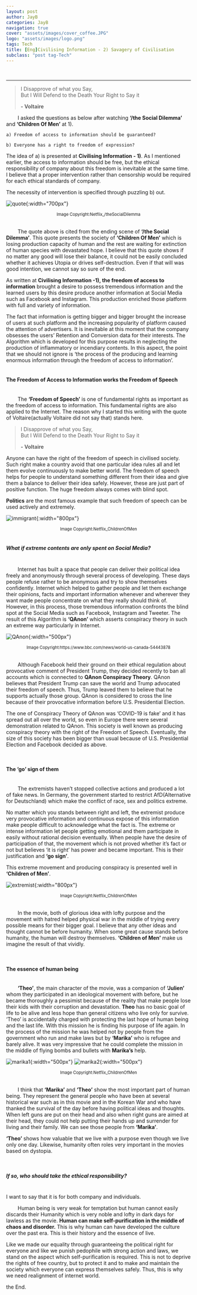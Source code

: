 ```yaml
---
layout: post
author: JayB
categories: JayB
navigation: true
cover: "assets/images/cover_coffee.JPG"
logo: "assets/images/logo.png"
tags: Tech
title: [Eng]Civilising Information - 2) Savagery of Civilisation
subclass: "post tag-Tech"
---
```


<br>

---

> I Disapprove of what you Say, <br>
> But I Will Defend to the Death Your Right to Say it <br>
>
> <strong>- Voltaire</strong>

&nbsp;&nbsp;&nbsp;&nbsp;&nbsp;&nbsp;&nbsp;&nbsp;I asked the questions as below after watching <strong>‘/the Social Dilemma’</strong> and <strong>‘Children Of Men’</strong> at 1).

```
a) Freedom of access to information should be guaranteed?

b) Everyone has a right to freedom of expression?
```

The idea of a) is presented at <strong>Civilising Information - 1)</strong>. As I mentioned earlier, the access to information should be free, but the ethical responsibility of company about this freedom is inevitable at the same time. I believe that a proper intervention rather than censorship would be required for each ethical standards of company.

The necessity of intervention is specified through puzzling b) out.

![quote](https://user-images.githubusercontent.com/59648602/107339251-c49dbd80-6abc-11eb-8a64-7a0b3f3b1e43.png){:width="700px"}

<div style="text-align: center"><span style="font-size:.8em;">Image Copyright:Netflix_/theSocialDilemma</span></div><br>

&nbsp;&nbsp;&nbsp;&nbsp;&nbsp;&nbsp;&nbsp;&nbsp;The quote above is cited from the ending scene of <strong>‘/the Social Dilemma’</strong>. This quote presents the society of <strong>‘Children Of Men’</strong> which is losing production capacity of human and the rest are waiting for extinction of human species with devastated hope. I believe that this quote shows if no matter any good will lose their balance, it could not be easily concluded whether it achieves Utopia or drives self-destruction. Even if that will was good intention, we cannot say so sure of the end.
<br>

As written at <strong>Civilising Information -1), the freedom of access to information</strong> brought a desire to possess tremendous information and the learned users by this desire produce another information at Social Media such as Facebook and Instagram. This production enriched those platform with full and variety of information.
<br>

The fact that information is getting bigger and bigger brought the increase of users at such platform and the increasing popularity of platform caused the attention of advertisers. It is inevitable at this moment that the company obsesses the users’ Retention and Conversion data for their interests. The Algorithm which is developed for this purpose results in neglecting the production of inflammatory or incendiary contents. In this aspect, the point that we should not ignore is ‘the process of the producing and learning enormous information through the freedom of access to information’.
<br>
<br>

#### The Freedom of Access to Information works the Freedom of Speech

<br>
&nbsp;&nbsp;&nbsp;&nbsp;&nbsp;&nbsp;&nbsp;&nbsp;The <strong>‘Freedom of Speech’</strong> is one of fundamental rights as important as the freedom of access to information. This fundamental rights are also applied to the Internet. The reason why I started this writing with the quote of Voltaire(actually Voltaire did not say that) stands here.
<br>

> I Disapprove of what you Say, <br>
> But I Will Defend to the Death Your Right to Say it <br>
>
> <strong>- Voltaire</strong>

Anyone can have the right of the freedom of speech in civilised society. Such right make a country avoid that one particular idea rules all and let them evolve continuously to make better world. The freedom of speech helps for people to understand something different from their idea and give them a balance to deliver their idea safely. However, these are just part of positive function. The huge freedom always comes with blind spot.
<br>

<strong>Politics</strong> are the most famous example that such freedom of speech can be used actively and extremely.

![immigrant](https://user-images.githubusercontent.com/59648602/95574997-38a45800-0a2e-11eb-9b8f-ae06e1b40020.png){:width="800px"}

<div style="text-align: center"><span style="font-size:.8em;">Image Copyright:Netflix_ChildrenOfMen</span></div><br>

##### What if extreme contents are only spent on Social Media?

<br>
&nbsp;&nbsp;&nbsp;&nbsp;&nbsp;&nbsp;&nbsp;&nbsp;Internet has built a space that people can deliver their political idea freely and anonymously through several process of developing. These days people refuse rather to be anonymous and try to show themselves confidently. Internet which helped to gather people and let them exchange their opinions, facts and important information whenever and wherever they want made people concentrate on what they really should think of. However, in this process, those tremendous information confronts the blind spot at the Social Media such as Facebook, Instagram and Tweeter. The result of this Algorithm is <strong>‘QAnon’</strong> which asserts conspiracy theory in such an extreme way particularly in Internet.
<br>

![QAnon](https://user-images.githubusercontent.com/59648602/95576106-2a573b80-0a30-11eb-9df4-fc760147e288.png){:width="500px"}

<div style="text-align: center"><span style="font-size:.8em;">Image Copyright:https://www.bbc.com/news/world-us-canada-54443878</span></div><br>

&nbsp;&nbsp;&nbsp;&nbsp;&nbsp;&nbsp;&nbsp;&nbsp;Although Facebook held their ground on their ethical regulation about provocative comment of President Trump, they decided recently to ban all accounts which is connected to <strong>QAnon Conspiracy Theory</strong>. QAnon believes that President Trump can save the world and Trump advocated their freedom of speech. Thus, Trump leaved them to believe that he supports actually those group. QAnon is considered to cross the line because of their provocative information before U.S. Presidential Election.
<br>

The one of Conspiracy Theory of QAnon was ‘COVID-19 is fake’ and it has spread out all over the world, so even in Europe there were several demonstration related to QAnon. This society is well known as producing conspiracy theory with the right of the Freedom of Speech.
Eventually, the size of this society has been bigger than usual because of U.S. Presidential Election and Facebook decided as above.

<br>

#### The ‘go’ sign of them

<br>
&nbsp;&nbsp;&nbsp;&nbsp;&nbsp;&nbsp;&nbsp;&nbsp;The extremists haven’t stopped collective actions and produced a lot of fake news. In Germany, the government started to restrict AfD(Alternative for Deutschland) which make the conflict of race, sex and politics extreme.

No matter which you stands between right and left, the extremist produce very provocative information and continuous expose of this information make people difficult to acknowledge what the fact is. The extreme or intense information let people getting emotional and them participate in easily without rational decision eventually. When people have the desire of participation of that, the movement which is not proved whether it’s fact or not but believes ‘it is right’ has power and became important. This is their justification and <strong>‘go sign’</strong>.

This extreme movement and producing conspiracy is presented well in <strong>‘Children of Men’</strong>.

![extremist](https://user-images.githubusercontent.com/59648602/95579003-1e21ad00-0a35-11eb-86e8-eec62f44d93c.png){:width="800px"}

<div style="text-align: center"><span style="font-size:.8em;">Image Copyright:Netflix_ChildrenOfMen</span></div><br>

&nbsp;&nbsp;&nbsp;&nbsp;&nbsp;&nbsp;&nbsp;&nbsp;In the movie, both of glorious idea with lofty purpose and the movement with hatred helped physical war in the middle of trying every possible means for their bigger goal. I believe that any other ideas and thought cannot be before humanity. When some great cause stands before humanity, the human will destroy themselves. <strong>‘Children of Men’</strong> make us imagine the result of that vividly.

<br>

#### The essence of human being

<br>
&nbsp;&nbsp;&nbsp;&nbsp;&nbsp;&nbsp;&nbsp;&nbsp;<strong>‘Theo’</strong>, the main character of the movie, was a companion of <strong>‘Julien’</strong> whom they participated in an ideological movement with before, but he became thoroughly a pessimist because of the reality that make people lose their kids with their corruption and devastation. <strong>Theo</strong> has no basic goal of life to be alive and less hope than general citizens who live only for survive. ‘Theo’ is accidentally charged with protecting the last hope of human being and the last life. With this mission he is finding his purpose of life again. In the process of the mission he was helped not by people from the government who run and make laws but by <strong>‘Marika’</strong> who is refugee and barely alive. It was very impressive that he could complete the mission in the middle of flying bombs and bullets with <strong>Marika’s</strong> help.

![marika1](https://user-images.githubusercontent.com/59648602/95580930-70180200-0a38-11eb-8054-c8c236d2224a.png){:width="500px"}
![marika2](https://user-images.githubusercontent.com/59648602/95580946-74441f80-0a38-11eb-882a-6a721012917a.png){:width="500px"}

<div style="text-align: center"><span style="font-size:.8em;">Image Copyright:Netflix_ChildrenOfMen</span></div><br>

&nbsp;&nbsp;&nbsp;&nbsp;&nbsp;&nbsp;&nbsp;&nbsp;I think that <strong>‘Marika’</strong> and <strong>‘Theo’</strong> show the most important part of human being. They represent the general people who have been at several historical war such as in this movie and in the Korean War and who have thanked the survival of the day before having political ideas and thoughts. When left guns are put on their head and also when right guns are aimed at their head, they could not help putting their hands up and surrender for living and their family. We can see those people from <strong>‘Marika’</strong>.
<br>

<strong>‘Theo’</strong> shows how valuable that we live with a purpose even though we live only one day. Likewise, humanity often roles very important in the movies based on dystopia.

<br>

##### If so, who should take the ethical responsibility?

<br>
I want to say that it is for both company and individuals.

&nbsp;&nbsp;&nbsp;&nbsp;&nbsp;&nbsp;&nbsp;&nbsp;Human being is very weak for temptation but human cannot easily discards their Humanity which is very noble and lofty in dark days for lawless as the movie. <strong>Human can make self-purification in the middle of chaos and disorder.</strong> This is why human can have developed the culture over the past era. This is their history and the essence of live.

Like we made our equality through guaranteeing the political right for everyone and like we punish pedophile with strong action and laws, we stand on the aspect which self-purification is required.
This is not to deprive the rights of free country, but to protect it and to make and maintain the society which everyone can express themselves safely. Thus, this is why we need realignment of internet world.

the End.
